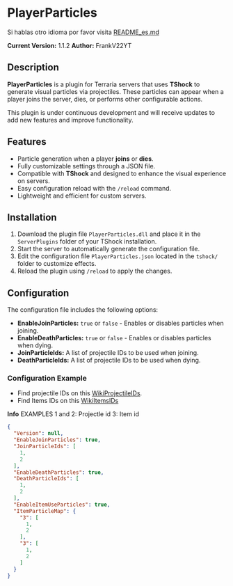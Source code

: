 # PlayerParticles

Si hablas otro idioma por favor visita [README_es.md](https://github.com/itsFrankV22/PlayerParticle-Plugin-/blob/main/README_es.md)

**Current Version:** 1.1.2
**Author:** FrankV22YT  

## Description

**PlayerParticles** is a plugin for Terraria servers that uses **TShock** to generate visual particles via projectiles. These particles can appear when a player joins the server, dies, or performs other configurable actions.

This plugin is under continuous development and will receive updates to add new features and improve functionality.

## Features

- Particle generation when a player **joins** or **dies**.
- Fully customizable settings through a JSON file.
- Compatible with **TShock** and designed to enhance the visual experience on servers.
- Easy configuration reload with the `/reload` command.
- Lightweight and efficient for custom servers.

## Installation

1. Download the plugin file `PlayerParticles.dll` and place it in the `ServerPlugins` folder of your TShock installation.
2. Start the server to automatically generate the configuration file.
3. Edit the configuration file `PlayerParticles.json` located in the `tshock/` folder to customize effects.
4. Reload the plugin using `/reload` to apply the changes.

## Configuration

The configuration file includes the following options:

- **EnableJoinParticles:** `true` or `false` - Enables or disables particles when joining.
- **EnableDeathParticles:** `true` or `false` - Enables or disables particles when dying.
- **JoinParticleIds:** A list of projectile IDs to be used when joining.
- **DeathParticleIds:** A list of projectile IDs to be used when dying.

### Configuration Example

- Find projectile IDs on this [WikiProjectileIDs](https://terraria.fandom.com/wiki/Projectile_IDs).
- Find Items IDs on this [WikiItemsIDs](https://terraria.fandom.com/wiki/Item_IDs)

**Info**
EXAMPLES
1 and 2: Projectle id
3: Item id


```json
{
  "Version": null,
  "EnableJoinParticles": true,
  "JoinParticleIds": [
    1,
    2
  ],
  "EnableDeathParticles": true,
  "DeathParticleIds": [
    1,
    2
  ],
  "EnableItemUseParticles": true,
  "ItemParticleMap": {
    "3": [
      1,
      2
    ],
    "3": [
      1,
      2
    ]
  }
}

